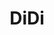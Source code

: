 ---
codehost: https://github.com/didi
logohandle: didichuxing
sort: didichuxing
title: DiDi
website: https://www.didiglobal.com/
---